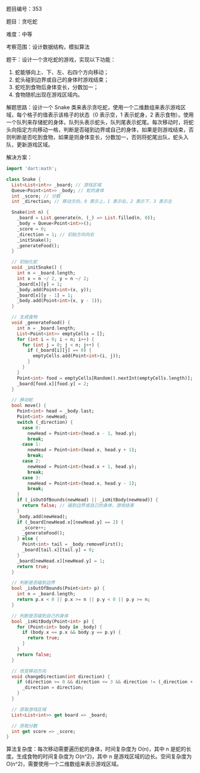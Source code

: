 题目编号：353

题目：贪吃蛇

难度：中等

考察范围：设计数据结构，模拟算法

题干：设计一个贪吃蛇的游戏，实现以下功能：

1. 蛇能够向上、下、左、右四个方向移动；
2. 蛇头碰到边界或自己的身体时游戏结束；
3. 蛇吃到食物后身体变长，分数加一；
4. 食物随机出现在游戏区域内。

解题思路：设计一个 Snake 类来表示贪吃蛇，使用一个二维数组来表示游戏区域，每个格子的值表示该格子的状态（0 表示空，1 表示蛇身，2 表示食物）。使用一个队列来存储蛇的身体，队列头表示蛇头，队列尾表示蛇尾。每次移动时，将蛇头向指定方向移动一格，判断是否碰到边界或自己的身体，如果是则游戏结束，否则判断是否吃到食物，如果是则身体变长，分数加一，否则将蛇尾出队，蛇头入队，更新游戏区域。

解决方案：

```dart
import 'dart:math';

class Snake {
  List<List<int>> _board; // 游戏区域
  Queue<Point<int>> _body; // 蛇的身体
  int _score; // 分数
  int _direction; // 移动方向，0 表示上，1 表示右，2 表示下，3 表示左

  Snake(int n) {
    _board = List.generate(n, (_) => List.filled(n, 0));
    _body = Queue<Point<int>>();
    _score = 0;
    _direction = 1; // 初始方向向右
    _initSnake();
    _generateFood();
  }

  // 初始化蛇
  void _initSnake() {
    int n = _board.length;
    int x = n ~/ 2, y = n ~/ 2;
    _board[x][y] = 1;
    _body.add(Point<int>(x, y));
    _board[x][y - 1] = 1;
    _body.add(Point<int>(x, y - 1));
  }

  // 生成食物
  void _generateFood() {
    int n = _board.length;
    List<Point<int>> emptyCells = [];
    for (int i = 0; i < n; i++) {
      for (int j = 0; j < n; j++) {
        if (_board[i][j] == 0) {
          emptyCells.add(Point<int>(i, j));
        }
      }
    }
    Point<int> food = emptyCells[Random().nextInt(emptyCells.length)];
    _board[food.x][food.y] = 2;
  }

  // 移动蛇
  bool move() {
    Point<int> head = _body.last;
    Point<int> newHead;
    switch (_direction) {
      case 0:
        newHead = Point<int>(head.x - 1, head.y);
        break;
      case 1:
        newHead = Point<int>(head.x, head.y + 1);
        break;
      case 2:
        newHead = Point<int>(head.x + 1, head.y);
        break;
      case 3:
        newHead = Point<int>(head.x, head.y - 1);
        break;
    }
    if (_isOutOfBounds(newHead) || _isHitBody(newHead)) {
      return false; // 碰到边界或自己的身体，游戏结束
    }
    _body.add(newHead);
    if (_board[newHead.x][newHead.y] == 2) {
      _score++;
      _generateFood();
    } else {
      Point<int> tail = _body.removeFirst();
      _board[tail.x][tail.y] = 0;
    }
    _board[newHead.x][newHead.y] = 1;
    return true;
  }

  // 判断是否碰到边界
  bool _isOutOfBounds(Point<int> p) {
    int n = _board.length;
    return p.x < 0 || p.x >= n || p.y < 0 || p.y >= n;
  }

  // 判断是否碰到自己的身体
  bool _isHitBody(Point<int> p) {
    for (Point<int> body in _body) {
      if (body.x == p.x && body.y == p.y) {
        return true;
      }
    }
    return false;
  }

  // 改变移动方向
  void changeDirection(int direction) {
    if (direction >= 0 && direction <= 3 && direction != (_direction + 2) % 4) {
      _direction = direction;
    }
  }

  // 获取游戏区域
  List<List<int>> get board => _board;

  // 获取分数
  int get score => _score;
}
```

算法复杂度：每次移动需要遍历蛇的身体，时间复杂度为 O(n)，其中 n 是蛇的长度。生成食物的时间复杂度为 O(n^2)，其中 n 是游戏区域的边长。空间复杂度为 O(n^2)，需要使用一个二维数组来表示游戏区域。